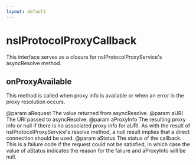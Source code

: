 ```yaml
---
layout: default
---
```


# nsIProtocolProxyCallback #

This interface serves as a closure for nsIProtocolProxyService's
asyncResolve method.


## onProxyAvailable ##

This method is called when proxy info is available or when an error
in the proxy resolution occurs.

@param aRequest
       The value returned from asyncResolve.
@param aURI
       The URI passed to asyncResolve.
@param aProxyInfo
       The resulting proxy info or null if there is no associated proxy
       info for aURI.  As with the result of nsIProtocolProxyService's
       resolve method, a null result implies that a direct connection
       should be used.
@param aStatus
       The status of the callback.  This is a failure code if the request
       could not be satisfied, in which case the value of aStatus
       indicates the reason for the failure and aProxyInfo will be null.

